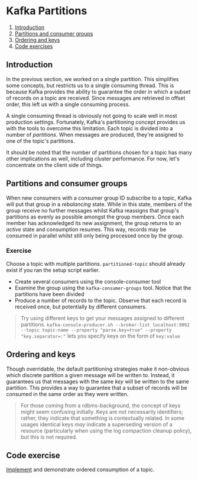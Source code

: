 # Kafka Partitions
1. [Introduction](#introduction)
2. [Partitions and consumer groups](#partitions-and-consumer-groups)
3. [Ordering and keys](#ordering-and-keys)
4. [Code exercises](#code-exercises)

## Introduction
In the previous section, we worked on a single partition. This simplifies some concepts, but restricts us to a single
consuming thread. This is because Kafka provides the ability to guarantee the order in which a subset of records on
a topic are received. Since messages are retrieved in offset order, this left us with a single consuming process. 

A single consuming thread is obviously not going to scale well in most production settings. Fortunately, Kafka's 
partitioning concept provides us with the tools to overcome this limitation. Each topic is divided into a number of *partitions*. When
messages are produced, they're assigned to one of the topic's partitions. 

It should be noted that the number of partitions chosen for a topic has many other implications as well, including cluster performance. For now, let's concentrate
on the client side of things.

## Partitions and consumer groups
When new consumers with a consumer group ID subscribe to a topic, Kafka will put that group in a *rebalancing* state.
While in this state, members of the group receive no further messages whilst Kafka reassigns that group's partitions as
evenly as possible amongst the group members. Once each member has acknowledged its new assignment, the group returns to
an *active* state and consumption resumes. This way, records may be consumed in parallel whilst still only being processed
once by the group.

### Exercise
Choose a topic with multiple partitions. `partitioned-topic` should already exist if you ran the setup script earlier.
* Create several consumers using the console-consumer tool
* Examine the group using the `kafka-consumer-groups` tool. Notice that the partitions have been divided
* Produce a number of records to the topic. Observe that each record is received once, but potentially by different consumers.

> Try using different keys to get your messages assigned to different partitions. `kafka-console-producer.sh --broker-list localhost:9092 --topic topic-name --property "parse.key=true" --property "key.separator=:"`
> lets you specify keys on the form of `key:value`

## Ordering and keys 

Though overridable, the default partitioning strategies make it non-obvious which discrete partition a given message will be 
written to. Instead, it guarantees us that messages with the same *key* will be written to the same partition. This provides a way to guarantee that a subset of records will be 
consumed in the same order as they were written.

> For those coming from a rdbms-background, the concept of keys might seem confusing initially. Keys are not necessarily 
> identifiers; rather, they indicate that something is contextually related. In some usages identical keys *may* indicate
> a superseding version of a resource (particularly when using the log compaction cleanup policy), but this is not required.

## Code exercise
[Implement](../src/exercises/kotlin/tasks/partitions/1_keys_and_ordering.kt) and demonstrate ordered consumption of a topic.
